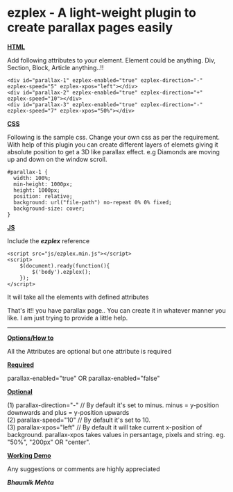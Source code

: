 ezplex - A light-weight plugin to create parallax pages easily
===============

<b><u>HTML</u></b>

Add following attributes to your element. Element could be anything. Div, Section, Block, Article anything..!!

	<div id="parallax-1" ezplex-enabled="true" ezplex-direction="-" ezplex-speed="5" ezplex-xpos="left"></div>
	<div id="parallax-2" ezplex-enabled="true" ezplex-direction="+" ezplex-speed="10"></div>
	<div id="parallax-3" ezplex-enabled="true" ezplex-direction="-" ezplex-speed="7" ezplex-xpos="50%"></div>

<b><u>CSS</u></b>

Following is the sample css. Change your own css as per the requirement. With help of this plugin you can create different layers of elemets giving it absolute position to get a 3D like parallax effect. e.g Diamonds are moving up and down on the window scroll.

	#parallax-1 {
	  width: 100%;
	  min-height: 1000px;
	  height: 1000px;
	  position: relative;
	  background: url("file-path") no-repeat 0% 0% fixed;
	  background-size: cover;
	}

<b><u>JS</u></b>

Include the <em><b>ezplex</b></em> reference

	<script src="js/ezplex.min.js"></script>
	<script>
		$(document).ready(function(){
			$('body').ezplex();
		});
	</script>

It will take all the elements with defined attributes

That's it!! you have parallax page.. You can create it in whatever manner you like. I am just trying to provide a little help.

-------------------------------------------------------------------------------------------------------------------------------

<b><u>Options/How to</u></b>

All the Attributes are optional but one attribute is required

<b><u>Required</u></b>

parallax-enabled="true" OR parallax-enabled="false"

<b><u>Optional</u></b>

(1) parallax-direction="-" // By default it's set to minus. minus = y-position downwards and plus = y-position upwards <br />
(2) parallax-speed="10" // By default it's set to 10. <br />
(3) parallax-xpos="left" // By default it will take current x-position of background. parallax-xpos takes values in persantage, pixels and string. eg. "50%", "200px" OR "center". <br />

<b><a href="http://www.empmanagerbybhaumik.net/dev/parallax/html/" target="_blank">Working Demo</a></b>

Any suggestions or comments are highly appreciated

<em><b>Bhaumik Mehta</b></em>
